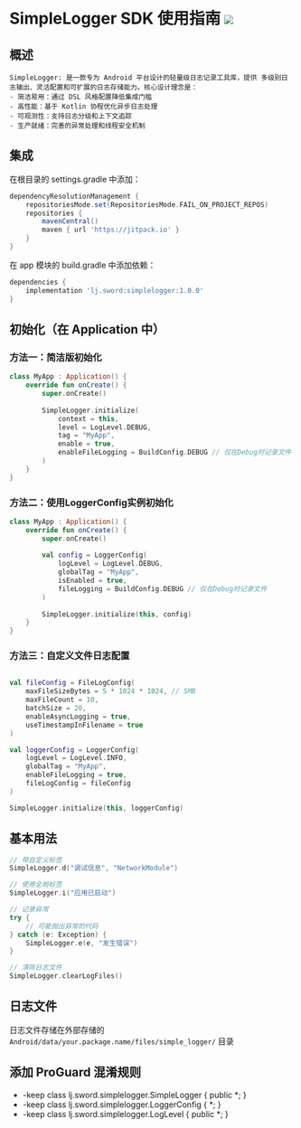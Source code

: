 # SimpleLogger SDK 使用指南 ![](https://jitpack.io/v/govech/simplelogger.svg)

## 概述
    SimpleLogger: 是一款专为 Android 平台设计的轻量级日志记录工具库，提供 多级别日志输出、灵活配置和可扩展的日志存储能力。核心设计理念是：
    - 简洁易用：通过 DSL 风格配置降低集成门槛
    - 高性能：基于 Kotlin 协程优化异步日志处理
    - 可观测性：支持日志分级和上下文追踪
    - 生产就绪：完善的异常处理和线程安全机制

## 集成

在根目录的 settings.gradle 中添加：

```groovy
dependencyResolutionManagement {
	repositoriesMode.set(RepositoriesMode.FAIL_ON_PROJECT_REPOS)
	repositories {
		mavenCentral()
		maven { url 'https://jitpack.io' }
	}
}
```

在 app 模块的 build.gradle 中添加依赖：
```groovy
dependencies {
    implementation 'lj.sword:simplelogger:1.0.0'
}
```

## 初始化（在 Application 中）

### 方法一：简洁版初始化
```kotlin
class MyApp : Application() {
    override fun onCreate() {
        super.onCreate()
        
        SimpleLogger.initialize(
            context = this,
            level = LogLevel.DEBUG,
            tag = "MyApp",
            enable = true,
            enableFileLogging = BuildConfig.DEBUG // 仅在Debug时记录文件
        )
    }
}
```

### 方法二：使用LoggerConfig实例初始化
```kotlin
class MyApp : Application() {
    override fun onCreate() {
        super.onCreate()
        
        val config = LoggerConfig(
            logLevel = LogLevel.DEBUG,
            globalTag = "MyApp",
            isEnabled = true,
            fileLogging = BuildConfig.DEBUG // 仅在Debug时记录文件
        )
        
        SimpleLogger.initialize(this, config)
    }
}
```

### 方法三：自定义文件日志配置
```kotlin

val fileConfig = FileLogConfig(
    maxFileSizeBytes = 5 * 1024 * 1024, // 5MB
    maxFileCount = 10,
    batchSize = 20,
    enableAsyncLogging = true,
    useTimestampInFilename = true
)

val loggerConfig = LoggerConfig(
    logLevel = LogLevel.INFO,
    globalTag = "MyApp",
    enableFileLogging = true,
    fileLogConfig = fileConfig
)

SimpleLogger.initialize(this, loggerConfig)
```

## 基本用法
```kotlin
// 带自定义标签
SimpleLogger.d("调试信息", "NetworkModule")

// 使用全局标签
SimpleLogger.i("应用已启动")

// 记录异常
try {
    // 可能抛出异常的代码
} catch (e: Exception) {
    SimpleLogger.e(e, "发生错误")
}

// 清除日志文件
SimpleLogger.clearLogFiles()
```

## 日志文件
日志文件存储在外部存储的 `Android/data/your.package.name/files/simple_logger/` 目录


## 添加 ProGuard 混淆规则
- -keep class lj.sword.simplelogger.SimpleLogger { public *; }
- -keep class lj.sword.simplelogger.LoggerConfig { *; }
- -keep class lj.sword.simplelogger.LogLevel { public *; }